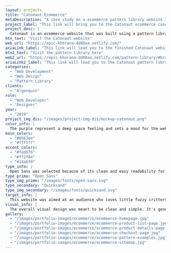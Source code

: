 ```yaml
---
layout: projects
title: "Catonaut Ecommerce"
metaDescription: "A case study on a ecommerce pattern library website."
project_label: "This link will bring you to the Catonaut ecommerce case study page."
project_desc: |
  Catonaut is an ecommerce website that was built using a pattern library. It's based on creating all possible components the website could use to build itself.
btn_text: "Visit the Catonaut website"
web_url: "https://epic-khorana-dd08aa.netlify.com/"
ariaLink_label: "This link will lead you to the finished Catonaut website"
btn2_text: "Visit the pattern library here"
web2_url: "https://epic-khorana-dd08aa.netlify.com/pattern-library/#brand"
ariaLink2_label: "This link will lead you to the Catonaut pattern library."
categories:
  - "Web Development"
  - "Web Design"
  - "Pattern Library"
clients:
  - "Algonquin"
role:
  - "Web Developer"
  - "Designer"
year:
  - "2019"
project_img_dis: "/images/project-img-dis/mockup-catonaut.png"
color_info: |
  The purple represent a deep space feeling and sets a mood for the website. White represents the stars we see in the sky. These accents pair well and create a space themed harmony with the purple and white colours.
main_colors:
  - "#8563ee"
  - "#ffffff"
accent_colors:
  - "#fed676"
  - "#ff2f84"
  - "#14abf0"
type_info: |
  Open Sans was selected because of its clean and easy readability for web. Quicksand was selected because of its soft geometric characteristics. It fits well with the fun space theme and lends itself to being creative and futuristic.
type_prime: "Open Sans"
type_img_prime: "/images/fonts/open-sans.svg"
type_secondary: "Quicksand"
type_img_secondary: "/images/fonts/quicksand.svg"
target_info: |
  This website was aimed at an audience who loves little fuzzy critters. More specifically young to older adults between the ages of 18-46. Male and female are both suspected to present but females are likely to be the dominant. These folks are likely to be a couple with no plan for children and only cats as pets. They treat their cat as their child and therefore adore everything about cats and look to find, fill and personalize their lives with cat memorabilia.
visual_info: |
  The overall visual design was meant to be clean and simple. It's general theme was space and used minimal illustrative elements since the focus of the website should be on the products themselves. It used a lot of white space to help push the idea of space even further.
gallery:
  - "/images/portfolio-images/ecommerce/ecommerce-homepage.jpg"
  - "/images/portfolio-images/ecommerce/ecommerce-product-list-page.jpg"
  - "/images/portfolio-images/ecommerce/ecommerce-product-details-page.jpg"
  - "/images/portfolio-images/ecommerce/ecommerce-checkout-page.jpg"
  - "/images/portfolio-images/ecommerce/ecommerce-pattern-examples.jpg"
  - "/images/portfolio-images/ecommerce/ecommerce-sitemap.jpg"
---
```

